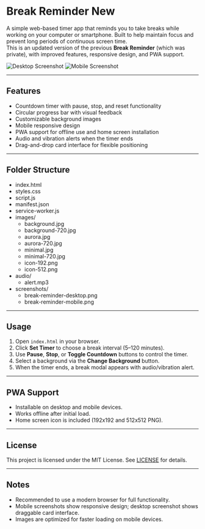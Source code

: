 # Break Reminder New

A simple web-based timer app that reminds you to take breaks while working on your computer or smartphone. Built to help maintain focus and prevent long periods of continuous screen time.  
This is an updated version of the previous **Break Reminder** (which was private), with improved features, responsive design, and PWA support.

![Desktop Screenshot](screenshots/break-reminder-desktop.png)
![Mobile Screenshot](screenshots/break-reminder-mobile.png)

---

## Features

- Countdown timer with pause, stop, and reset functionality
- Circular progress bar with visual feedback
- Customizable background images
- Mobile responsive design
- PWA support for offline use and home screen installation
- Audio and vibration alerts when the timer ends
- Drag-and-drop card interface for flexible positioning

---

## Folder Structure

- index.html
- styles.css
- script.js
- manifest.json
- service-worker.js
- images/
  - background.jpg
  - background-720.jpg
  - aurora.jpg
  - aurora-720.jpg
  - minimal.jpg
  - minimal-720.jpg
  - icon-192.png
  - icon-512.png
- audio/
  - alert.mp3
- screenshots/
  - break-reminder-desktop.png
  - break-reminder-mobile.png

---

## Usage

1. Open `index.html` in your browser.  
2. Click **Set Timer** to choose a break interval (5–120 minutes).  
3. Use **Pause**, **Stop**, or **Toggle Countdown** buttons to control the timer.  
4. Select a background via the **Change Background** button.  
5. When the timer ends, a break modal appears with audio/vibration alert.

---

## PWA Support

- Installable on desktop and mobile devices.
- Works offline after initial load.
- Home screen icon is included (192x192 and 512x512 PNG).

---

## License

This project is licensed under the MIT License. See [LICENSE](LICENSE) for details.

---

## Notes

- Recommended to use a modern browser for full functionality.
- Mobile screenshots show responsive design; desktop screenshot shows draggable card interface.
- Images are optimized for faster loading on mobile devices.
